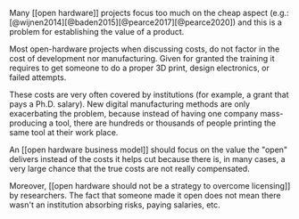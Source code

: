 Many [[open hardware]] projects focus too much on the cheap aspect (e.g.: [@wijnen2014][@baden2015][@pearce2017][@pearce2020]) and this is a problem for establishing the value of a product. 

Most open-hardware projects when discussing costs, do not factor in the cost of development nor manufacturing. Given for granted the training it requires to get someone to do a proper 3D print, design electronics, or failed attempts. 

These costs are very often covered by institutions (for example, a grant that pays a Ph.D. salary). New digital manufacturing methods are only exacerbating the problem, because instead of having one company mass-producing a tool, there are hundreds or thousands of people printing the same tool at their work place. 

An [[open hardware business model]] should focus on the value the "open" delivers instead of the costs it helps cut because there is, in many cases, a very large chance that the true costs are not really compensated. 

Moreover, [[open hardware should not be a strategy to overcome licensing]] by researchers. The fact that someone made it open does not mean there wasn't an institution absorbing risks, paying salaries, etc. 

